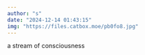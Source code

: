 ```yaml
---
author: "s"
date: "2024-12-14 01:43:15"
img: "https://files.catbox.moe/pb0fo8.jpg"
---
```


a stream of consciousness

